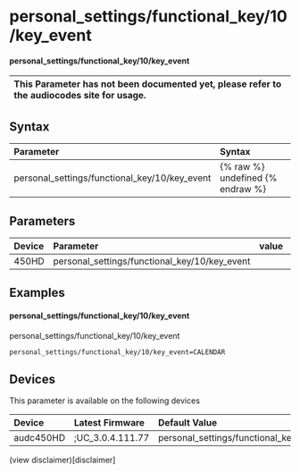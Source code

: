 ﻿---
description: personal_settings/functional_key/10/key_event
search: false
---

# personal_settings/functional_key/10/key_event

#### personal_settings/functional_key/10/key_event


| This Parameter has not been documented yet, please refer to the audiocodes site for usage.  |
| :--- |

## Syntax
| Parameter | Syntax |
| :--- | :--- |
|personal_settings/functional_key/10/key_event | {% raw %} undefined {% endraw %} |

## Parameters
|Device|Parameter|value|Description|
|:---|:---|:---|:---|
| 450HD | personal_settings/functional_key/10/key_event |  |  |

## Examples
#### personal_settings/functional_key/10/key_event

personal_settings/functional_key/10/key_event

```
personal_settings/functional_key/10/key_event=CALENDAR
```

## Devices
This parameter is available on the following devices

| Device | Latest Firmware | Default Value |
|:---|:---|:---|
| audc450HD | ;UC_3.0.4.111.77 | personal_settings/functional_key/10/key_event=CALENDAR 

(view disclaimer)[disclaimer]
